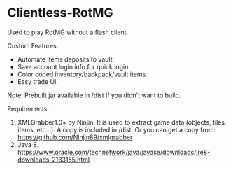 # Clientless-RotMG

Used to play RotMG without a flash client.

Custom Features:
- Automate items deposits to vault.
- Save account login info for quick login.
- Color coded inventory/backpack/vault items.
- Easy trade UI.


Note: Prebuilt jar available in /dist if you didn't want to build. 

Requirements:
1) XMLGrabber1.0+ by Ninjin. It is used to extract game data (objects, tiles, items, etc...). A copy is included in /dist. Or you can get    a copy from: https://github.com/Ninjin89/xmlgrabber
2) Java 8. https://www.oracle.com/technetwork/java/javase/downloads/jre8-downloads-2133155.html
